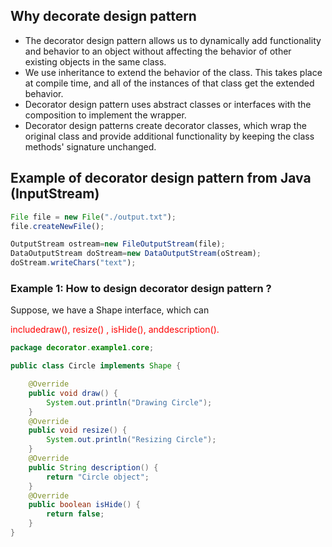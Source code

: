 ## Why decorate design pattern ##
- The decorator design pattern allows us to dynamically add functionality and behavior to an object without affecting the behavior of other existing objects in the same class.
- We use inheritance to extend the behavior of the class. This takes place at compile time, and all of the instances of that class get the extended behavior.
- Decorator design pattern uses abstract classes or interfaces with the composition to implement the wrapper.
- Decorator design patterns create decorator classes, which wrap the original class and provide additional functionality by keeping the class methods' signature unchanged.

## Example of decorator design pattern from Java (InputStream) ##
```js
File file = new File("./output.txt");
file.createNewFile();

OutputStream ostream=new FileOutputStream(file);
DataOutputStream doStream=new DataOutputStream(oStream);
doStream.writeChars("text");

```

### Example 1: How to design decorator design pattern ? ### 
Suppose, we have a Shape interface, which can <p style='color:red'>includedraw(), resize() ,  isHide(), anddescription(). </p>
```java
package decorator.example1.core;

public class Circle implements Shape {

    @Override
    public void draw() {
        System.out.println("Drawing Circle");
    }
    @Override
    public void resize() {
        System.out.println("Resizing Circle");
    }
    @Override
    public String description() {
        return "Circle object";
    }
    @Override
    public boolean isHide() {
        return false;
    }
}
```
